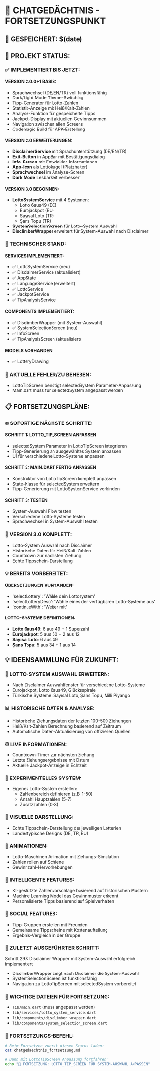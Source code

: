 # 🧠 CHATGEDÄCHTNIS - FORTSETZUNGSPUNKT
## 📅 GESPEICHERT: $(date)

## 🎯 PROJEKT STATUS:

### ✅ IMPLEMENTIERT BIS JETZT:

#### VERSION 2.0.0+1 BASIS:
- Sprachwechsel (DE/EN/TR) voll funktionsfähig
- Dark/Light Mode Theme-Switching
- Tipp-Generator für Lotto-Zahlen
- Statistik-Anzeige mit Heiß/Kalt-Zahlen
- Analyse-Funktion für gespeicherte Tipps
- Jackpot-Display mit aktuellen Gewinnsummen
- Navigation zwischen allen Screens
- Codemagic Build für APK-Erstellung

#### VERSION 2.0 ERWEITERUNGEN:
- **DisclaimerService** mit Sprachunterstützung (DE/EN/TR)
- **Exit-Button** in AppBar mit Bestätigungsdialog
- **Info-Screen** mit Entwickler-Informationen
- **App-Icon** als Lottokugel (Platzhalter)
- **Sprachwechsel** im Analyse-Screen
- **Dark Mode** Lesbarkeit verbessert

#### VERSION 3.0 BEGONNEN:
- **LottoSystemService** mit 4 Systemen:
  - Lotto 6aus49 (DE)
  - Eurojackpot (EU)
  - Sayısal Loto (TR)
  - Şans Topu (TR)
- **SystemSelectionScreen** für Lotto-System Auswahl
- **DisclimberWrapper** erweitert für System-Auswahl nach Disclaimer

### 🔧 TECHNISCHER STAND:

#### SERVICES IMPLEMENTIERT:
- ✅ LottoSystemService (neu)
- ✅ DisclaimerService (aktualisiert)
- ✅ AppState
- ✅ LanguageService (erweitert)
- ✅ LottoService
- ✅ JackpotService
- ✅ TipAnalysisService

#### COMPONENTS IMPLEMENTIERT:
- ✅ DisclimberWrapper (mit System-Auswahl)
- ✅ SystemSelectionScreen (neu)
- ✅ InfoScreen
- ✅ TipAnalysisScreen (aktualisiert)

#### MODELS VORHANDEN:
- ✅ LotteryDrawing

### 🚨 AKTUELLE FEHLER/ZU BEHEBEN:
- LottoTipScreen benötigt selectedSystem Parameter-Anpassung
- Main.dart muss für selectedSystem angepasst werden

## 📋 FORTSETZUNGSPLÄNE:

### 🔥 SOFORTIGE NÄCHSTE SCHRITTE:

#### SCHRITT 1: LOTTO_TIP_SCREEN ANPASSEN
- selectedSystem Parameter in LottoTipScreen integrieren
- Tipp-Generierung an ausgewähltes System anpassen
- UI für verschiedene Lotto-Systeme anpassen

#### SCHRITT 2: MAIN.DART FERTIG ANPASSEN
- Konstruktor von LottoTipScreen komplett anpassen
- State-Klasse für selectedSystem erweitern
- Tipp-Generierung mit LottoSystemService verbinden

#### SCHRITT 3: TESTEN
- System-Auswahl Flow testen
- Verschiedene Lotto-Systeme testen
- Sprachwechsel in System-Auswahl testen

### 🚀 VERSION 3.0 KOMPLETT:
- Lotto-System Auswahl nach Disclaimer
- Historische Daten für Heiß/Kalt-Zahlen
- Countdown zur nächsten Ziehung
- Echte Tippschein-Darstellung

### 💡 BEREITS VORBEREITET:

#### ÜBERSETZUNGEN VORHANDEN:
- 'selectLottery': 'Wähle dein Lottosystem'
- 'selectLotteryDesc': 'Wähle eines der verfügbaren Lotto-Systeme aus'
- 'continueWith': 'Weiter mit'

#### LOTTO-SYSTEME DEFINITIONEN:
- **Lotto 6aus49**: 6 aus 49 + 1 Superzahl
- **Eurojackpot**: 5 aus 50 + 2 aus 12
- **Sayısal Loto**: 6 aus 49
- **Şans Topu**: 5 aus 34 + 1 aus 14

## 💡 IDEENSAMMLUNG FÜR ZUKUNFT:

### 🎰 LOTTO-SYSTEM AUSWAHL ERWEITERN:
- Nach Disclaimer Auswahlfenster für verschiedene Lotto-Systeme
- Eurojackpot, Lotto 6aus49, Glücksspirale
- Türkische Systeme: Sayısal Loto, Şans Topu, Milli Piyango

### 📊 HISTORISCHE DATEN & ANALYSE:
- Historische Ziehungsdaten der letzten 100-500 Ziehungen
- Heiß/Kalt-Zahlen Berechnung basierend auf Zeitraum
- Automatische Daten-Aktualisierung von offiziellen Quellen

### ⏰ LIVE INFORMATIONEN:
- Countdown-Timer zur nächsten Ziehung
- Letzte Ziehungsergebnisse mit Datum
- Aktuelle Jackpot-Anzeige in Echtzeit

### 🔬 EXPERIMENTELLES SYSTEM:
- Eigenes Lotto-System erstellen:
  - Zahlenbereich definieren (z.B. 1-50)
  - Anzahl Hauptzahlen (5-7)
  - Zusatzzahlen (0-3)

### 🎫 VISUELLE DARSTELLUNG:
- Echte Tippschein-Darstellung der jeweiligen Lotterien
- Landestypische Designs (DE, TR, EU)

### 🎪 ANIMATIONEN:
- Lotto-Maschinen Animation mit Ziehungs-Simulation
- Zahlen rollen auf Schiene
- Gewinnzahl-Hervorhebungen

### 🧠 INTELLIGENTE FEATURES:
- KI-gestützte Zahlenvorschläge basierend auf historischen Mustern
- Machine Learning Model das Gewinnmuster erkennt
- Personalisierte Tipps basierend auf Spielverhalten

### 🌟 SOCIAL FEATURES:
- Tipp-Gruppen erstellen mit Freunden
- Gemeinsame Tippscheine mit Kostenaufteilung
- Ergebnis-Vergleich in der Gruppe

### 🔄 ZULETZT AUSGEFÜHRTER SCHRITT:
Schritt 297: Disclaimer Wrapper mit System-Auswahl erfolgreich implementiert
- DisclimberWrapper zeigt nach Disclaimer die System-Auswahl
- SystemSelectionScreen ist funktionsfähig
- Navigation zu LottoTipScreen mit selectedSystem vorbereitet

### 📁 WICHTIGE DATEIEN FÜR FORTSETZUNG:
- `lib/main.dart` (muss angepasst werden)
- `lib/services/lotto_system_service.dart`
- `lib/components/disclimber_wrapper.dart`
- `lib/components/system_selection_screen.dart`

### 🎯 FORTSETZUNGS-BEFEHL:
```bash
# Beim Fortsetzen zuerst diesen Status laden:
cat chatgedaechtnis_fortsetzung.md

# Dann mit LottoTipScreen Anpassung fortfahren:
echo "🎯 FORTSETZUNG: LOTTO_TIP_SCREEN FÜR SYSTEM-AUSWAHL ANPASSEN"
